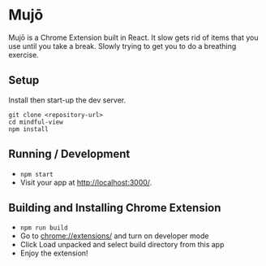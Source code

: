 # Mujō

Mujō is a Chrome Extension built in React. It slow gets rid of items that you use until you take a break. Slowly trying to get you to do a breathing exercise.

## Setup

Install then start-up the dev server.

```shell
git clone <repository-url>
cd mindful-view
npm install
```

## Running / Development

- `npm start`
- Visit your app at [http://localhost:3000/](http://localhost:3000/).

## Building and Installing Chrome Extension

- `npm run build`
- Go to [chrome://extensions/](chrome://extensions/) and turn on developer mode
- Click Load unpacked and select build directory from this app
- Enjoy the extension!
